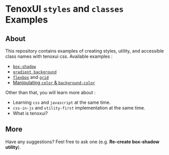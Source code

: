 # TenoxUI `styles` and `classes` Examples

## About

This repository contains examples of creating styles, utility, and accessible class names with tenoxui css. Available examples :

- [`box-shadow`](./examples/box-shadow)
- [`gradient background`](./examples/gradient)
- [`flexbox`](./examples/flexbox) and [`grid`](./examples/grid)
- [Manipulating `color` & `background-color`](./examples/themes)

Other than that, you will learn more about :

- Learning `css` and `javascript` at the same time.
- `css-in-js` and `utility-first` implementation at the same time.
- What is tenoxui?

## More

Have any suggestions? Feel free to ask one (e.g. **Re-create box-shadow utility**).
